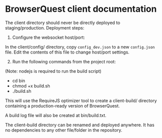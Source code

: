 BrowserQuest client documentation
=================================

The client directory should never be directly deployed to staging/production. Deployment steps:

1) Configure the websocket host/port:

In the client/config/ directory, copy `config_dev.json` to a new `config.json` file.
Edit the contents of this file to change host/port settings.

2) Run the following commands from the project root:

(Note: nodejs is required to run the build script)

* cd bin
* chmod +x build.sh
* ./build.sh

This will use the RequireJS optimizer tool to create a client-build/ directory containing a production-ready version of BrowserQuest. 

A build log file will also be created at bin/build.txt.

The client-build directory can be renamed and deployed anywhere. It has no dependencies to any other file/folder in the repository.